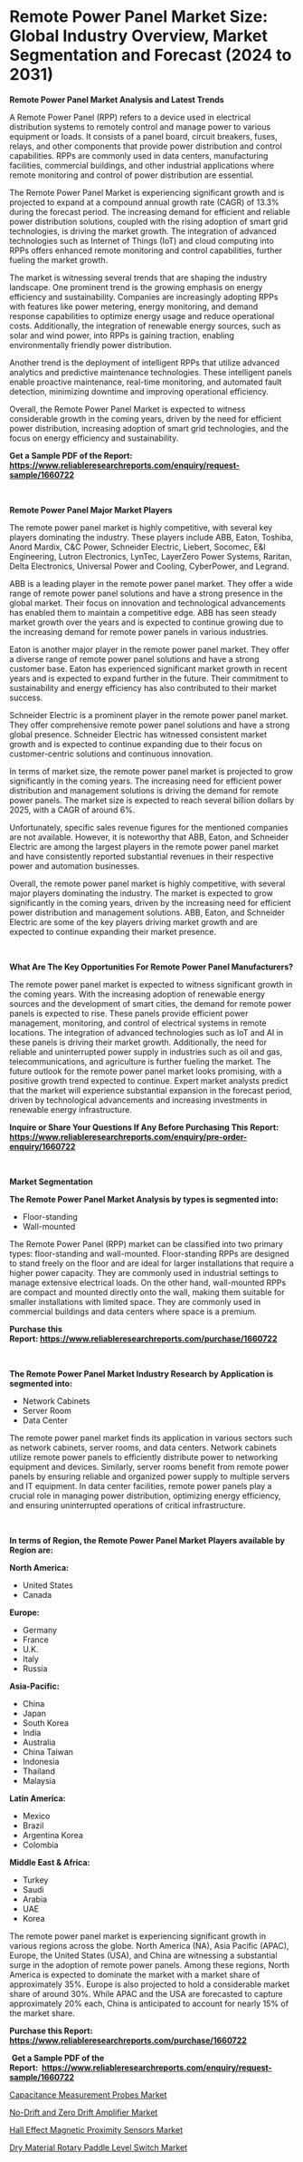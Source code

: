 <p><h1>Remote Power Panel Market Size: Global Industry Overview, Market Segmentation and Forecast (2024 to 2031)</h1></p><p><strong>Remote Power Panel Market Analysis and Latest Trends</strong></p>
<p><p>A Remote Power Panel (RPP) refers to a device used in electrical distribution systems to remotely control and manage power to various equipment or loads. It consists of a panel board, circuit breakers, fuses, relays, and other components that provide power distribution and control capabilities. RPPs are commonly used in data centers, manufacturing facilities, commercial buildings, and other industrial applications where remote monitoring and control of power distribution are essential.</p><p>The Remote Power Panel Market is experiencing significant growth and is projected to expand at a compound annual growth rate (CAGR) of 13.3% during the forecast period. The increasing demand for efficient and reliable power distribution solutions, coupled with the rising adoption of smart grid technologies, is driving the market growth. The integration of advanced technologies such as Internet of Things (IoT) and cloud computing into RPPs offers enhanced remote monitoring and control capabilities, further fueling the market growth.</p><p>The market is witnessing several trends that are shaping the industry landscape. One prominent trend is the growing emphasis on energy efficiency and sustainability. Companies are increasingly adopting RPPs with features like power metering, energy monitoring, and demand response capabilities to optimize energy usage and reduce operational costs. Additionally, the integration of renewable energy sources, such as solar and wind power, into RPPs is gaining traction, enabling environmentally friendly power distribution.</p><p>Another trend is the deployment of intelligent RPPs that utilize advanced analytics and predictive maintenance technologies. These intelligent panels enable proactive maintenance, real-time monitoring, and automated fault detection, minimizing downtime and improving operational efficiency.</p><p>Overall, the Remote Power Panel Market is expected to witness considerable growth in the coming years, driven by the need for efficient power distribution, increasing adoption of smart grid technologies, and the focus on energy efficiency and sustainability.</p></p>
<p><strong>Get a Sample PDF of the Report:&nbsp; <a href="https://www.reliableresearchreports.com/enquiry/request-sample/1660722">https://www.reliableresearchreports.com/enquiry/request-sample/1660722</a></strong></p>
<p>&nbsp;</p>
<p><strong>Remote Power Panel Major Market Players</strong></p>
<p><p>The remote power panel market is highly competitive, with several key players dominating the industry. These players include ABB, Eaton, Toshiba, Anord Mardix, C&C Power, Schneider Electric, Liebert, Socomec, E&I Engineering, Lutron Electronics, LynTec, LayerZero Power Systems, Raritan, Delta Electronics, Universal Power and Cooling, Cyber​​Power, and Legrand.</p><p>ABB is a leading player in the remote power panel market. They offer a wide range of remote power panel solutions and have a strong presence in the global market. Their focus on innovation and technological advancements has enabled them to maintain a competitive edge. ABB has seen steady market growth over the years and is expected to continue growing due to the increasing demand for remote power panels in various industries.</p><p>Eaton is another major player in the remote power panel market. They offer a diverse range of remote power panel solutions and have a strong customer base. Eaton has experienced significant market growth in recent years and is expected to expand further in the future. Their commitment to sustainability and energy efficiency has also contributed to their market success.</p><p>Schneider Electric is a prominent player in the remote power panel market. They offer comprehensive remote power panel solutions and have a strong global presence. Schneider Electric has witnessed consistent market growth and is expected to continue expanding due to their focus on customer-centric solutions and continuous innovation.</p><p>In terms of market size, the remote power panel market is projected to grow significantly in the coming years. The increasing need for efficient power distribution and management solutions is driving the demand for remote power panels. The market size is expected to reach several billion dollars by 2025, with a CAGR of around 6%.</p><p>Unfortunately, specific sales revenue figures for the mentioned companies are not available. However, it is noteworthy that ABB, Eaton, and Schneider Electric are among the largest players in the remote power panel market and have consistently reported substantial revenues in their respective power and automation businesses.</p><p>Overall, the remote power panel market is highly competitive, with several major players dominating the industry. The market is expected to grow significantly in the coming years, driven by the increasing need for efficient power distribution and management solutions. ABB, Eaton, and Schneider Electric are some of the key players driving market growth and are expected to continue expanding their market presence.</p></p>
<p>&nbsp;</p>
<p><strong>What Are The Key Opportunities For Remote Power Panel Manufacturers?</strong></p>
<p><p>The remote power panel market is expected to witness significant growth in the coming years. With the increasing adoption of renewable energy sources and the development of smart cities, the demand for remote power panels is expected to rise. These panels provide efficient power management, monitoring, and control of electrical systems in remote locations. The integration of advanced technologies such as IoT and AI in these panels is driving their market growth. Additionally, the need for reliable and uninterrupted power supply in industries such as oil and gas, telecommunications, and agriculture is further fueling the market. The future outlook for the remote power panel market looks promising, with a positive growth trend expected to continue. Expert market analysts predict that the market will experience substantial expansion in the forecast period, driven by technological advancements and increasing investments in renewable energy infrastructure.</p></p>
<p><strong>Inquire or Share Your Questions If Any Before Purchasing This Report: <a href="https://www.reliableresearchreports.com/enquiry/pre-order-enquiry/1660722">https://www.reliableresearchreports.com/enquiry/pre-order-enquiry/1660722</a></strong></p>
<p>&nbsp;</p>
<p><strong>Market Segmentation</strong></p>
<p><strong>The Remote Power Panel Market Analysis by types is segmented into:</strong></p>
<p><ul><li>Floor-standing</li><li>Wall-mounted</li></ul></p>
<p><p>The Remote Power Panel (RPP) market can be classified into two primary types: floor-standing and wall-mounted. Floor-standing RPPs are designed to stand freely on the floor and are ideal for larger installations that require a higher power capacity. They are commonly used in industrial settings to manage extensive electrical loads. On the other hand, wall-mounted RPPs are compact and mounted directly onto the wall, making them suitable for smaller installations with limited space. They are commonly used in commercial buildings and data centers where space is a premium.</p></p>
<p><strong>Purchase this Report:&nbsp;<a href="https://www.reliableresearchreports.com/purchase/1660722">https://www.reliableresearchreports.com/purchase/1660722</a></strong></p>
<p>&nbsp;</p>
<p><strong>The Remote Power Panel Market Industry Research by Application is segmented into:</strong></p>
<p><ul><li>Network Cabinets</li><li>Server Room</li><li>Data Center</li></ul></p>
<p><p>The remote power panel market finds its application in various sectors such as network cabinets, server rooms, and data centers. Network cabinets utilize remote power panels to efficiently distribute power to networking equipment and devices. Similarly, server rooms benefit from remote power panels by ensuring reliable and organized power supply to multiple servers and IT equipment. In data center facilities, remote power panels play a crucial role in managing power distribution, optimizing energy efficiency, and ensuring uninterrupted operations of critical infrastructure.</p></p>
<p>&nbsp;</p>
<p><strong>In terms of Region, the Remote Power Panel Market Players available by Region are:</strong></p>
<p>
    <p> <strong> North America: </strong>
        <ul>
            <li>United States</li>
            <li>Canada</li>
        </ul>
        </p> 
    <p> <strong> Europe: </strong>
        <ul>
            <li>Germany</li>
            <li>France</li>
            <li>U.K.</li>
            <li>Italy</li>
            <li>Russia</li>
        </ul>
        </p> 
    <p> <strong> Asia-Pacific: </strong>
        <ul>
            <li>China</li>
            <li>Japan</li>
            <li>South Korea</li>
            <li>India</li>
            <li>Australia</li>
            <li>China Taiwan</li>
            <li>Indonesia</li>
            <li>Thailand</li>
            <li>Malaysia</li>
        </ul>
        </p> 
    <p> <strong> Latin America: </strong>
        <ul>
            <li>Mexico</li>
            <li>Brazil</li>
            <li>Argentina Korea</li>
            <li>Colombia</li>
        </ul>
        </p> 
    <p> <strong> Middle East & Africa: </strong>
        <ul>
            <li>Turkey</li>
            <li>Saudi</li>
            <li>Arabia</li>
            <li>UAE</li>
            <li>Korea</li>
        </ul>
    </p>
    </p>
<p><p>The remote power panel market is experiencing significant growth in various regions across the globe. North America (NA), Asia Pacific (APAC), Europe, the United States (USA), and China are witnessing a substantial surge in the adoption of remote power panels. Among these regions, North America is expected to dominate the market with a market share of approximately 35%. Europe is also projected to hold a considerable market share of around 30%. While APAC and the USA are forecasted to capture approximately 20% each, China is anticipated to account for nearly 15% of the market share.</p></p>
<p><strong>Purchase this Report: <a href="https://www.reliableresearchreports.com/purchase/1660722">https://www.reliableresearchreports.com/purchase/1660722</a></strong></p>
<p>&nbsp;<strong>Get a Sample PDF of the Report:&nbsp;&nbsp;<a href="https://www.reliableresearchreports.com/enquiry/request-sample/1660722">https://www.reliableresearchreports.com/enquiry/request-sample/1660722</a></strong></p>
<p><strong></strong></p>
<p><p><a href="https://github.com/Paul14Anderson63/Market-Research-Report-List-2/blob/main/capacitance-measurement-probes-market.md">Capacitance Measurement Probes Market</a></p><p><a href="https://github.com/aashishrp/Market-Research-Report-List-1/blob/main/no-drift-and-zero-drift-amplifier-market.md">No-Drift and Zero Drift Amplifier Market</a></p><p><a href="https://github.com/aashishrp02/Market-Research-Report-List-1/blob/main/hall-effect-magnetic-proximity-sensors-market.md">Hall Effect Magnetic Proximity Sensors Market</a></p><p><a href="https://github.com/aasishrp01/Market-Research-Report-List-2/blob/main/dry-material-rotary-paddle-level-switch-market.md">Dry Material Rotary Paddle Level Switch Market</a></p></p>